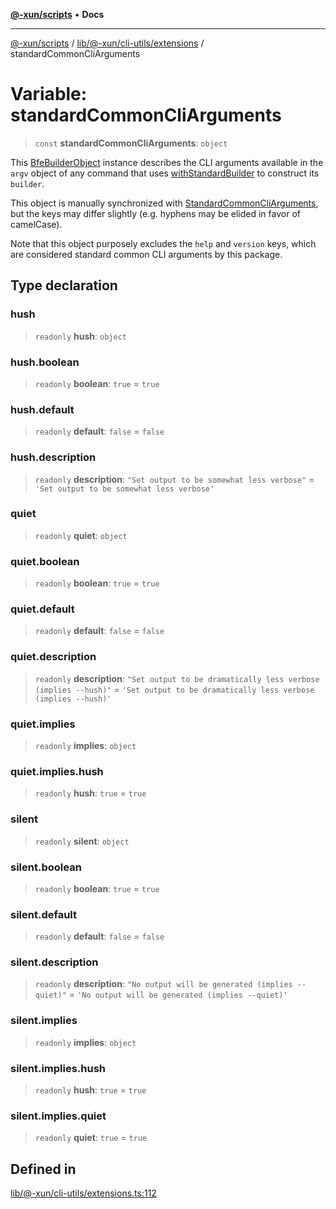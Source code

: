 [**@-xun/scripts**](../../../../../README.md) • **Docs**

***

[@-xun/scripts](../../../../../README.md) / [lib/@-xun/cli-utils/extensions](../README.md) / standardCommonCliArguments

# Variable: standardCommonCliArguments

> `const` **standardCommonCliArguments**: `object`

This [BfeBuilderObject](../../../../@black-flag/extensions/type-aliases/BfeBuilderObject.md) instance describes the CLI arguments available
in the `argv` object of any command that uses [withStandardBuilder](../functions/withStandardBuilder.md) to
construct its `builder`.

This object is manually synchronized with [StandardCommonCliArguments](../type-aliases/StandardCommonCliArguments.md),
but the keys may differ slightly (e.g. hyphens may be elided in favor of
camelCase).

Note that this object purposely excludes the `help` and `version` keys, which
are considered standard common CLI arguments by this package.

## Type declaration

### hush

> `readonly` **hush**: `object`

### hush.boolean

> `readonly` **boolean**: `true` = `true`

### hush.default

> `readonly` **default**: `false` = `false`

### hush.description

> `readonly` **description**: `"Set output to be somewhat less verbose"` = `'Set output to be somewhat less verbose'`

### quiet

> `readonly` **quiet**: `object`

### quiet.boolean

> `readonly` **boolean**: `true` = `true`

### quiet.default

> `readonly` **default**: `false` = `false`

### quiet.description

> `readonly` **description**: `"Set output to be dramatically less verbose (implies --hush)"` = `'Set output to be dramatically less verbose (implies --hush)'`

### quiet.implies

> `readonly` **implies**: `object`

### quiet.implies.hush

> `readonly` **hush**: `true` = `true`

### silent

> `readonly` **silent**: `object`

### silent.boolean

> `readonly` **boolean**: `true` = `true`

### silent.default

> `readonly` **default**: `false` = `false`

### silent.description

> `readonly` **description**: `"No output will be generated (implies --quiet)"` = `'No output will be generated (implies --quiet)'`

### silent.implies

> `readonly` **implies**: `object`

### silent.implies.hush

> `readonly` **hush**: `true` = `true`

### silent.implies.quiet

> `readonly` **quiet**: `true` = `true`

## Defined in

[lib/@-xun/cli-utils/extensions.ts:112](https://github.com/Xunnamius/xscripts/blob/61a6185ffd6f73d4fe8e86fde7ca0e419bd4f892/lib/@-xun/cli-utils/extensions.ts#L112)
